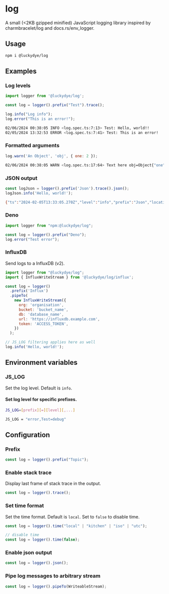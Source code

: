 # log

A small (<2KB gzipped minified) JavaScript logging library inspired by charmbracelet/log and docs.rs/env_logger.

## Usage

```bash
npm i @luckydye/log
```

## Examples

### Log levels

```javascript
import logger from '@luckydye/log';

const log = logger().prefix("Test").trace();

log.info("Log info");
log.error("This is an error!");
```

```bash
02/06/2024 00:38:05 INFO <log.spec.ts:7:13> Test: Hello, world!!
02/05/2024 13:32:53 ERROR <log.spec.ts:7:41> Test: This is an error!
```

### Formatted arguments

```javascript
log.warn('An Object', 'obj', { one: 2 });
```

```bash
02/06/2024 00:38:05 WARN <log.spec.ts:17:64> Text here obj=Object{"one":2}
```

### JSON output

```javascript
const logJson = logger().prefix('Json').trace().json();
logJson.info('Hello, world!');
```

```bash
{"ts":"2024-02-05T13:33:05.270Z","level":"info","prefix":"Json","location":"log.spec.ts:9:48","msg":"Hello, world!","args":["Hello, world!"]}
```

### Deno

```javascript
import logger from "npm:@luckydye/log";

const log = logger().prefix("Deno");
log.error("Test error");
```

### InfluxDB

Send logs to a InfluxDB (v2).

```javascript
import logger from "@luckydye/log";
import { InfluxWriteStream } from '@luckydye/log/influx';

const log = logger()
  .prefix('Influx')
  .pipeTo(
    new InfluxWriteStream({
      org: 'organisation',
      bucket: 'bucket_name',
      db: 'database_name',
      url: 'https://influxdb.example.com',
      token: 'ACCESS_TOKEN',
    })
  );

// JS_LOG filtering applies here as well
log.info('Hello, world!');
```

## Environment variables

### JS_LOG

Set the log level. Default is `info`.

#### Set log level for specific prefixes.

```bash
JS_LOG=[prefix][=][level][,...]
```

```bash
JS_LOG = "error,Test=debug"
```

## Configuration

### Prefix

```javascript
const log = logger().prefix("Topic");
```

### Enable stack trace

Display last frame of stack trace in the output.

```javascript
const log = logger().trace();
```

### Set time format

Set the time format. Default is `local`.
Set to `false` to disable time.

```javascript
const log = logger().time("local" | "kitchen" | "iso" | "utc");

// disable time
const log = logger().time(false);
```

### Enable json output

```javascript
const log = logger().json();
```

### Pipe log messages to arbitrary stream

```javascript
const log = logger().pipeTo(WriteableStream);
```
